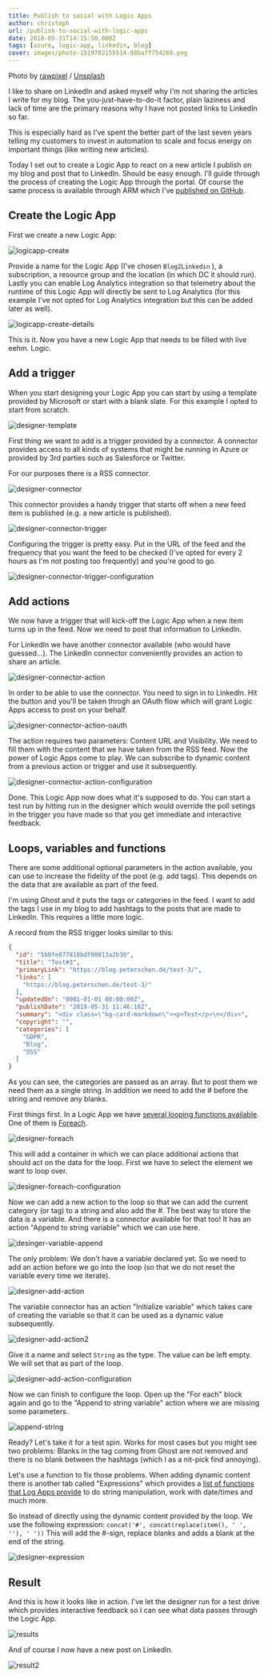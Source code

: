 ```yaml
---
title: Publish to social with Logic Apps
author: christoph
url: /publish-to-social-with-logic-apps
date: 2018-05-31T14:15:50.000Z
tags: [azure, logic-app, linkedin, blog]
cover: images/photo-1519782155514-88ba7f754268.png
---
```


Photo by [rawpixel](https://unsplash.com/@rawpixel?utm_source=ghost&amp;utm_medium=referral&amp;utm_campaign=api-credit) / [Unsplash](https://unsplash.com/?utm_source=ghost&amp;utm_medium=referral&amp;utm_campaign=api-credit)

I like to share on LinkedIn and asked myself why I'm not sharing the articles I write for my blog. The you-just-have-to-do-it factor, plain laziness and lack of time are the primary reasons why I have not posted links to LinkedIn so far.

This is especially hard as I've spent the better part of the last seven years telling my customers to invest in automation to scale and focus energy on important things (like writing new articles).

Today I set out to create a Logic App to react on a new article I publish on my blog and post that to LinkedIn. Should be easy enough. I'll guide through the process of creating the Logic App through the portal. Of course the same process is available through ARM which I've [published on GitHub](https://github.com/peterschen/blog/tree/master/samples).

## Create the Logic App

First we create a new Logic App:

![logicapp-create](images/logicapp-create.png)

Provide a name for the Logic App (I've chosen `Blog2Linkedin` ), a subscription, a resource group and the location (in which DC it should run). Lastly you can enable Log Analytics integration so that telemetry about the runtime of this Logic App will directly be sent to Log Analytics (for this example I've not opted for Log Analytics integration but this can be added later as well).

![logicapp-create-details](images/logicapp-create-details.png)

This is it. Now you have a new Logic App that needs to be filled with live eehm. Logic.

## Add a trigger

When you start designing your Logic App you can start by using a template provided by Microsoft or start with a blank slate. For this example I opted to start from scratch.

![designer-template](images/designer-template.png)

First thing we want to add is a trigger provided by a connector. A connector provides access to all kinds of systems that might be running in Azure or provided by 3rd parties such as Salesforce or Twitter.

For our purposes there is a RSS connector.

![designer-connector](images/designer-connector.png)

This connector provides a handy trigger that starts off when a new feed item is published (e.g. a new article is published).

![designer-connector-trigger](images/designer-connector-trigger.png)

Configuring the trigger is pretty easy. Put in the URL of the feed and the frequency that you want the feed to be checked (I've opted for every 2 hours as I'm not posting too frequently) and you're good to go.

![designer-connector-trigger-configuration](images/designer-connector-trigger-configuration.png)

## Add actions

We now have a trigger that will kick-off the Logic App when a new item turns up in the feed. Now we need to post that information to LinkedIn.

For LinkedIn we have another connector available (who would have guessed...). The LinkedIn connector conveniently provides an action to share an article.

![designer-connector-action](images/designer-connector-action.png)

In order to be able to use the connector. You need to sign in to LinkedIn. Hit the button and you'll be taken throgh an OAuth flow which will grant Logic Apps access to post on your behalf.

![designer-connector-action-oauth](images/designer-connector-action-oauth.png)

The action requires two parameters: Content URL and Visibility. We need to fill them with the content that we have taken from the RSS feed. Now the power of Logic Apps come to play. We can subscribe to dynamic content from a previous action or trigger and use it subsequently.

![designer-connector-action-configuration](images/designer-connector-action-configuration.png)

Done. This Logic App now does what it's supposed to do. You can start a test run by hitting run in the designer which would override the poll setings in the trigger you have made so that you get immediate and interactive feedback.

## Loops, variables and functions

There are some additional optional parameters in the action available, you can use to increase the fidelity of the post (e.g. add tags). This depends on the data that are available as part of the feed.

I'm using Ghost and it puts the tags or categories in the feed. I want to add the tags I use in my blog to add hashtags to the posts that are made to LinkedIn. This requires a little more logic.

A record from the RSS trigger looks similar to this:

```json
{
  "id": "5b0fe077818bdf00013a2b30",
  "title": "Test#3",
  "primaryLink": "https://blog.peterschen.de/test-3/",
  "links": [
    "https://blog.peterschen.de/test-3/"
  ],
  "updatedOn": "0001-01-01 00:00:00Z",
  "publishDate": "2018-05-31 11:46:18Z",
  "summary": "<div class=\"kg-card-markdown\"><p>Test</p>\n</div>",
  "copyright": "",
  "categories": [
    "GDPR",
    "Blog",
    "OSS"
  ]
}
```

As you can see, the categories are passed as an array. But to post them we need them as a single string. In addition we need to add the # before the string and remove any blanks.

First things first. In a Logic App we have [several looping functions available](https://docs.microsoft.com/en-us/azure/logic-apps/logic-apps-control-flow-loops). One of them is [Foreach](https://docs.microsoft.com/en-us/azure/logic-apps/logic-apps-control-flow-loops#foreach-loop).

![designer-foreach](images/designer-foreach.png)

This will add a container in which we can place additional actions that should act on the data for the loop. First we have to select the element we want to loop over.

![designer-foreach-configuration](images/designer-foreach-configuration.png)

Now we can add a new action to the loop so that we can add the current category (or tag) to a string and also add the #. The best way to store the data is a variable. And there is a connector available for that too! It has an action "Append to string variable" which we can use here.

![desinger-variable-append](images/desinger-variable-append.png)

The only problem: We don't have a variable declared yet. So we need to add an action before we go into the loop (so that we do not reset the variable every time we iterate).

![designer-add-action](images/designer-add-action.png)

The variable connector has an action "Initialize variable" which takes care of creating the variable so that it can be used as a dynamic value subsequently.

![designer-add-action2](images/designer-add-action2.png)

Give it a name and select `String` as the type. The value can be left empty. We will set that as part of the loop.

![designer-add-action-configuration](images/designer-add-action-configuration.png)

Now we can finish to configure the loop. Open up the "For each" block again and go to the "Append to string variable" action where we are missing some parameters.

![append-string](images/append-string.png)

Ready? Let's take it for a test spin. Works for most cases but you might see two problems: Blanks in the tag coming from Ghost are not removed and there is no blank between the hashtags (which I as a nit-pick find annoying).

Let's use a function to fix those problems. When adding dynamic content there is another tab called "Expressions" which provides a [list of functions that Log Apps provide](https://docs.microsoft.com/en-us/azure/logic-apps/workflow-definition-language-functions-reference) to do string manipulation, work with date/times and much more.

So instead of directly using the dynamic content provided by the loop. We use the following expression: `concat('#', concat(replace(item(), ' ', ''), ' '))` This will add the #-sign, replace blanks and adds a blank at the end of the string.

![designer-expression](images/designer-expression.png)

## Result

And this is how it looks like in action. I've let the designer run for a test drive which provides interactive feedback so I can see what data passes through the Logic App.

![results](images/results.png)

And of course I now have a new post on LinkedIn.

![result2](images/result2.png)
